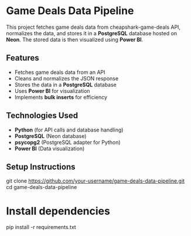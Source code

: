 # Game Deals Data Pipeline

This project fetches game deals data from cheapshark-game-deals API, normalizes the data, and stores it in a **PostgreSQL** database hosted on **Neon**. The stored data is then visualized using **Power BI**.

## Features

- Fetches game deals data from an API
- Cleans and normalizes the JSON response
- Stores the data in a **PostgreSQL** database
- Uses **Power BI** for visualization
- Implements **bulk inserts** for efficiency


## Technologies Used

- **Python** (for API calls and database handling)
- **PostgreSQL** (Neon database)
- **psycopg2** (PostgreSQL adapter for Python)
- **Power BI** (Data visualization)

## Setup Instructions
git clone https://github.com/your-username/game-deals-data-pipeline.git
cd game-deals-data-pipeline

# Install dependencies
pip install -r requirements.txt



